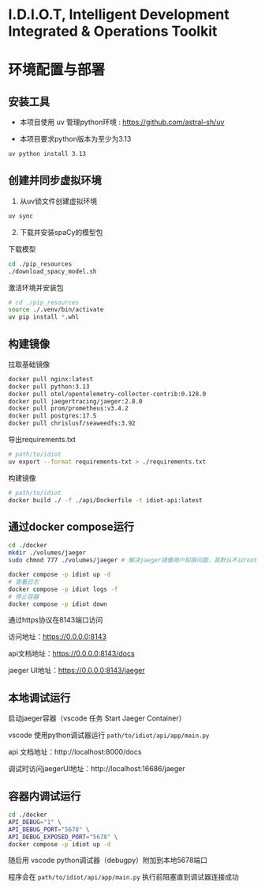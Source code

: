 # I.D.I.O.T, Intelligent Development Integrated & Operations Toolkit

# 环境配置与部署 

## 安装工具

- 本项目使用 uv 管理python环境 : https://github.com/astral-sh/uv

- 本项目要求python版本为至少为3.13

```bash
uv python install 3.13
```

## 创建并同步虚拟环境

1. 从uv锁文件创建虚拟环境

```bash
uv sync
```

2. 下载并安装spaCy的模型包

下载模型
```bash
cd ./pip_resources
./download_spacy_model.sh
```

激活环境并安装包
```bash
# cd ./pip_resources
source ./.venv/bin/activate
uv pip install *.whl
```

## 构建镜像

拉取基础镜像

```bash
docker pull nginx:latest
docker pull python:3.13
docker pull otel/opentelemetry-collector-contrib:0.128.0
docker pull jaegertracing/jaeger:2.8.0
docker pull prom/prometheus:v3.4.2
docker pull postgres:17.5
docker pull chrislusf/seaweedfs:3.92
```

导出requirements.txt
```bash
# path/to/idiot
uv export --format requirements-txt > ./requirements.txt
```

构建镜像

```bash
# path/to/idiot
docker build ./ -f ./api/Dockerfile -t idiot-api:latest
```

## 通过docker compose运行

```bash
cd ./docker
mkdir ./volumes/jaeger
sudo chmod 777 ./volumes/jaeger # 解决jaeger镜像用户权限问题，其默认不以root运行

docker compose -p idiot up -d
# 查看日志
docker compose -p idiot logs -f
# 停止容器
docker compose -p idiot down
```
通过https协议在8143端口访问

访问地址：https://0.0.0.0:8143

api文档地址：https://0.0.0.0:8143/docs

jaeger UI地址：https://0.0.0.0:8143/jaeger


## 本地调试运行

启动jaeger容器（vscode 任务 Start Jaeger Container）

vscode 使用python调试器运行 ```path/to/idiot/api/app/main.py```

api 文档地址：http://localhost:8000/docs

调试时访问jaegerUI地址：http://localhost:16686/jaeger

## 容器内调试运行

```bash
cd ./docker
API_DEBUG="1" \
API_DEBUG_PORT="5678" \
API_DEBUG_EXPOSED_PORT="5678" \
docker compose -p idiot up -d
```

随后用 vscode python调试器（debugpy）附加到本地5678端口

程序会在 ```path/to/idiot/api/app/main.py``` 执行前阻塞直到调试器连接成功
